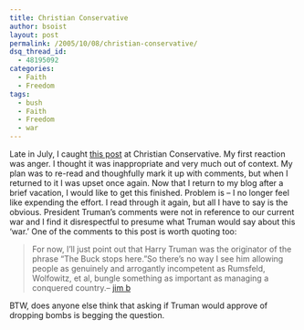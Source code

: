 ```yaml
---
title: Christian Conservative
author: bsoist
layout: post
permalink: /2005/10/08/christian-conservative/
dsq_thread_id:
  - 48195092
categories:
  - Faith
  - Freedom
tags:
  - bush
  - Faith
  - Freedom
  - war
---
```

Late in July, I caught [this post][1] at Christian Conservative. My first reaction was anger. I thought it was inappropriate and very much out of context. My plan was to re-read and thoughfully mark it up with comments, but when I returned to it I was upset once again. Now that I return to my blog after a brief vacation, I would like to get this finished. Problem is &#8211; I no longer feel like expending the effort. I read through it again, but all I have to say is the obvious. President Truman&#8217;s comments were not in reference to our current war and I find it disrespectful to presume what Truman would say about this &#8216;war.&#8217; One of the comments to this post is worth quoting too:  


> For now, I&#8217;ll just point out that Harry Truman was the originator of the phrase &#8220;The Buck stops here.&#8221;So there&#8217;s no way I see him allowing people as genuinely and arrogantly incompetent as Rumsfeld, Wolfowitz, et al, bungle something as important as managing a conquered country.&#8211; [jim b][2]

BTW, does anyone else think that asking if Truman would approve of dropping bombs is begging the question.

 [1]: http://christianconservative.blogspot.com/2005/07/trumans-reaction-to-war-in-iraq.html
 [2]: http://www.neophiliac.com/
